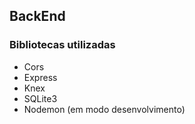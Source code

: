 ## BackEnd
### Bibliotecas utilizadas
- Cors
- Express
- Knex
- SQLite3
- Nodemon (em modo desenvolvimento) 